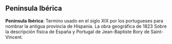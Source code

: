 ## Peninsula Ibérica 

**Peninsula Ibérica**: Termino usado en el siglo XIX por los portugueses para nombrar la antigua provincia de Hispania. La obra geográfica de 1823 Sobre la descripción física de España y Portugal de Jean-Baptiste Bory de Saint-Vincent.